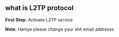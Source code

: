 ## what is L2TP protocol

**First Step:** Activate L2TP service

**Note:** Haniye please change your shit email addresss